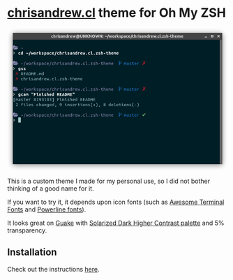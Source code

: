 # [chrisandrew.cl](https://chrisandrew.cl) theme for Oh My ZSH

<p align="center">
<img src="https://raw.githubusercontent.com/chrisandrewcl/chrisandrew.cl.zsh-theme/master/chrisandrew.cl.png" alt="Oh My ZSH custom theme">
</p>

This is a custom theme I made for my personal use, so I did not bother thinking of a good name for it.

If you want to try it, it depends upon icon fonts (such as [Awesome Terminal Fonts](https://github.com/gabrielelana/awesome-terminal-fonts) and [Powerline fonts](https://github.com/powerline/fonts)). 

It looks great on [Guake](https://github.com/Guake/guake) with [Solarized Dark Higher Contrast palette](https://github.com/Guake/guake/blob/master/guake/palettes.py#L657) and 5% transparency.  

## Installation

Check out the instructions [here](https://github.com/robbyrussell/oh-my-zsh/wiki/Customization#overriding-and-adding-themes).